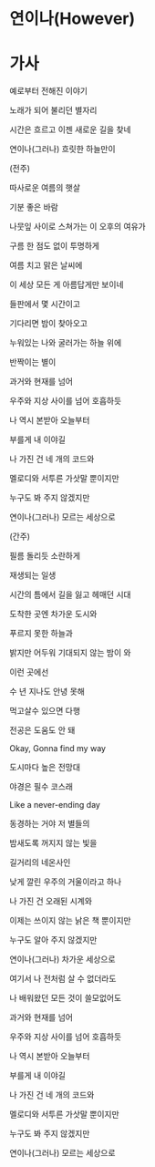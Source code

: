 # 연이나(However)

# 가사

예로부터 전해진 이야기

노래가 되어 불리던 별자리

시간은 흐르고 이젠 새로운 길을 찾네

연이나(그러나) 흐릿한 하늘만이

(전주)

따사로운 여름의 햇살

기분 좋은 바람

나뭇잎 사이로 스쳐가는 이 오후의 여유가

구름 한 점도 없이 투명하게

여름 치고 맑은 날씨에

이 세상 모든 게 아름답게만 보이네

들판에서 몇 시간이고

기다리면 밤이 찾아오고

누워있는 나와 굴러가는 하늘 위에

반짝이는 별이

과거와 현재를 넘어

우주와 지상 사이를 넘어 호흡하듯

나 역시 본받아 오늘부터

부를게 내 이야길

나 가진 건 네 개의 코드와

멜로디와 서투른 가삿말 뿐이지만

누구도 봐 주지 않겠지만

연이나(그러나) 모르는 세상으로

(간주)

필름 돌리듯 소란하게

재생되는 일생

시간의 틈에서 길을 잃고 헤매던 시대

도착한 곳엔 차가운 도시와

푸르지 못한 하늘과

밝지만 어두워 기대되지 않는 밤이 와

이런 곳에선

수 년 지나도 안녕 못해

먹고살수 있으면 다행

전공은 도움도 안 돼

Okay, Gonna find my way

도시마다 높은 전망대

야경은 필수 코스래

Like a never-ending day

동경하는 거야 저 별들의

밤새도록 꺼지지 않는 빛을

길거리의 네온사인

낮게 깔린 우주의 거울이라고 하나

나 가진 건 오래된 시계와

이제는 쓰이지 않는 낡은 책 뿐이지만

누구도 알아 주지 않겠지만

연이나(그러나) 차가운 세상으로

여기서 나 전처럼 살 수 없더라도

나 배워왔던 모든 것이 쓸모없어도

과거와 현재를 넘어

우주와 지상 사이를 넘어 호흡하듯

나 역시 본받아 오늘부터

부를게 내 이야길

나 가진 건 네 개의 코드와

멜로디와 서투른 가삿말 뿐이지만

누구도 봐 주지 않겠지만

연이나(그러나) 모르는 세상으로